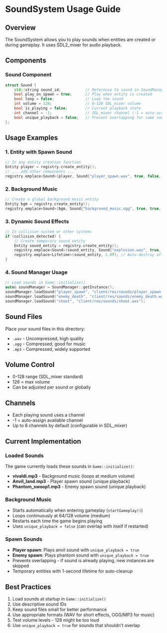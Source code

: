 # SoundSystem Usage Guide

## Overview
The SoundSystem allows you to play sounds when entities are created or during gameplay. It uses SDL2_mixer for audio playback.

## Components

### Sound Component
```cpp
struct Sound {
    std::string sound_id;           // Reference to sound in SoundManager
    bool play_on_spawn = true;      // Play when entity is created
    bool loop = false;              // Loop the sound
    int volume = 128;               // 0-128 SDL_mixer volume
    bool is_playing = false;        // Current playback state
    int channel = -1;               // SDL_mixer channel (-1 = auto-assign)
    bool unique_playback = false;   // Prevent overlapping for same sound_id
};
```

## Usage Examples

### 1. Entity with Spawn Sound
```cpp
// In any entity creation function
Entity player = registry.create_entity();
// ... add other components ...
registry.emplace<Sound>(player, Sound{"player_spawn.wav", true, false, 100});
```

### 2. Background Music
```cpp
// Create a global background music entity
Entity bgm = registry.create_entity();
registry.emplace<Sound>(bgm, Sound{"background_music.ogg", true, true, 64});
```

### 3. Dynamic Sound Effects
```cpp
// In collision system or other systems
if (collision_detected) {
    // Create temporary sound entity
    Entity sound_entity = registry.create_entity();
    registry.emplace<Sound>(sound_entity, Sound{"explosion.wav", true, false, 128});
    registry.emplace<Lifetime>(sound_entity, 1.0f); // Auto-destroy after sound
}
```

### 4. Sound Manager Usage
```cpp
// Load sounds in Game::initialize()
auto& soundManager = SoundManager::getInstance();
soundManager.loadSound("player_spawn", "client/res/sounds/player_spawn.wav");
soundManager.loadSound("enemy_death", "client/res/sounds/enemy_death.wav");
soundManager.loadSound("shoot", "client/res/sounds/shoot.wav");
```

## Sound Files
Place your sound files in this directory:
- `.wav` - Uncompressed, high quality
- `.ogg` - Compressed, good for music
- `.mp3` - Compressed, widely supported

## Volume Control
- 0-128 range (SDL_mixer standard)
- 128 = max volume
- Can be adjusted per sound or globally

## Channels
- Each playing sound uses a channel
- -1 = auto-assign available channel
- Up to 8 channels by default (configurable in SDL_mixer)

## Current Implementation

### Loaded Sounds
The game currently loads these sounds in `Game::initialize()`:
- **vivaldi.mp3** - Background music (loops at medium volume)
- **Anvil_land.mp3** - Player spawn sound (unique playback)
- **Phantom_swoop1.mp3** - Enemy spawn sound (unique playback)

### Background Music
- Starts automatically when entering gameplay (`startGameplay()`)
- Loops continuously at 64/128 volume (medium)
- Restarts each time the game begins playing
- Uses `unique_playback = false` (can overlap with itself if restarted)

### Spawn Sounds
- **Player spawn**: Plays anvil sound with `unique_playback = true`
- **Enemy spawn**: Plays phantom sound with `unique_playback = true`
- Prevents overlapping - if sound is already playing, new instances are skipped
- Temporary entities with 1-second lifetime for auto-cleanup

## Best Practices
1. Load sounds at startup in `Game::initialize()`
2. Use descriptive sound IDs
3. Keep sound files small for better performance
4. Use appropriate formats (WAV for short effects, OGG/MP3 for music)
5. Test volume levels - 128 might be too loud
6. Use `unique_playback = true` for sounds that shouldn't overlap
